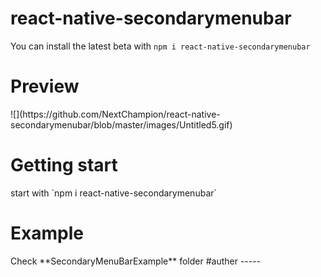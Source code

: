 <h1>react-native-secondarymenubar </h1>

You can install the latest beta with 
`npm i react-native-secondarymenubar`
<h1>Preview</h1>
![](https://github.com/NextChampion/react-native-secondarymenubar/blob/master/images/Untitled5.gif)
<h1>Getting start</h1>
start with 
`npm i react-native-secondarymenubar`
<h1>Example</h1>
Check  
**SecondaryMenuBarExample**
 folder
 #auther
 -----
